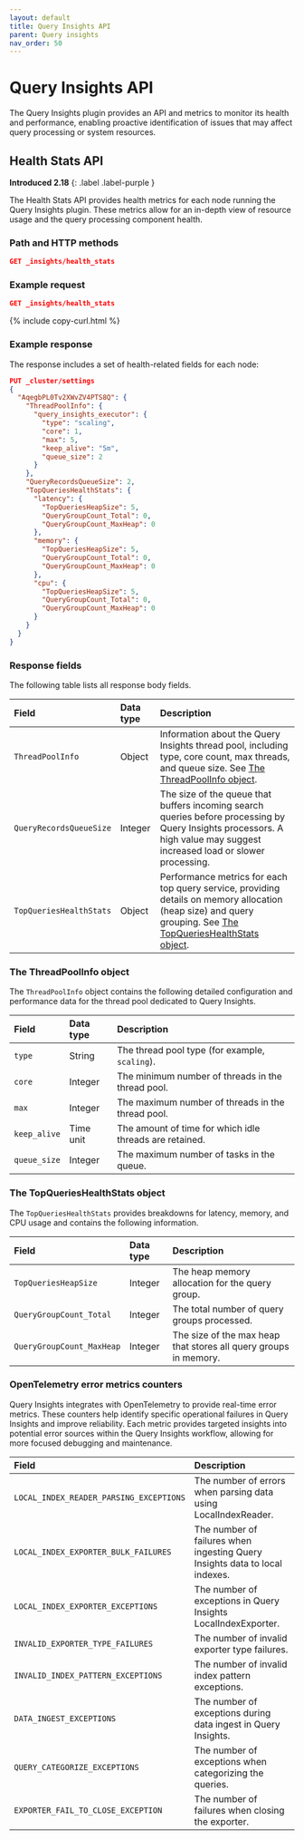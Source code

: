 ```yaml
---
layout: default
title: Query Insights API
parent: Query insights
nav_order: 50
---
```


# Query Insights API

The Query Insights plugin provides an API and metrics to monitor its health and performance, enabling proactive identification of issues that may affect query processing or system resources. 

## Health Stats API
**Introduced 2.18**
{: .label .label-purple }

The Health Stats API provides health metrics for each node running the Query Insights plugin. These metrics allow for an in-depth view of resource usage and the query processing component health.

### Path and HTTP methods

```json
GET _insights/health_stats
```

### Example request

```json
GET _insights/health_stats
```
{% include copy-curl.html %}

### Example response

The response includes a set of health-related fields for each node:

```json
PUT _cluster/settings
{
  "AqegbPL0Tv2XWvZV4PTS8Q": {
    "ThreadPoolInfo": {
      "query_insights_executor": {
        "type": "scaling",
        "core": 1,
        "max": 5,
        "keep_alive": "5m",
        "queue_size": 2
      }
    },
    "QueryRecordsQueueSize": 2,
    "TopQueriesHealthStats": {
      "latency": {
        "TopQueriesHeapSize": 5,
        "QueryGroupCount_Total": 0,
        "QueryGroupCount_MaxHeap": 0
      },
      "memory": {
        "TopQueriesHeapSize": 5,
        "QueryGroupCount_Total": 0,
        "QueryGroupCount_MaxHeap": 0
      },
      "cpu": {
        "TopQueriesHeapSize": 5,
        "QueryGroupCount_Total": 0,
        "QueryGroupCount_MaxHeap": 0
      }
    }
  }
}
```

### Response fields

The following table lists all response body fields.

Field | Data type        | Description
:--- |:---| :---
`ThreadPoolInfo` | Object | Information about the Query Insights thread pool, including type, core count, max threads, and queue size. See [The ThreadPoolInfo object](#the-threadpoolinfo-object).
`QueryRecordsQueueSize` | Integer | The size of the queue that buffers incoming search queries before processing by Query Insights processors. A high value may suggest increased load or slower processing.
`TopQueriesHealthStats` | Object | Performance metrics for each top query service, providing details on memory allocation (heap size) and query grouping. See [The TopQueriesHealthStats object](#the-topquerieshealthstats-object).

### The ThreadPoolInfo object

The `ThreadPoolInfo` object contains the following detailed configuration and performance data for the thread pool dedicated to Query Insights.

Field | Data type        | Description
:--- |:---| :---
`type`| String | The thread pool type (for example, `scaling`).
`core`| Integer | The minimum number of threads in the thread pool.
`max`| Integer | The maximum number of threads in the thread pool.
`keep_alive`| Time unit | The amount of time for which idle threads are retained.
`queue_size`| Integer | The maximum number of tasks in the queue.

### The TopQueriesHealthStats object

The `TopQueriesHealthStats` provides breakdowns for latency, memory, and CPU usage and contains the following information.

Field | Data type        | Description
:--- |:---| :---
`TopQueriesHeapSize`| Integer | The heap memory allocation for the query group.
`QueryGroupCount_Total`| Integer | The total number of query groups processed.
`QueryGroupCount_MaxHeap`| Integer | The size of the max heap that stores all query groups in memory.

### OpenTelemetry error metrics counters

Query Insights integrates with OpenTelemetry to provide real-time error metrics. These counters help identify specific operational failures in Query Insights and improve reliability. Each metric provides targeted insights into potential error sources within the Query Insights workflow, allowing for more focused debugging and maintenance.

Field | Description
:--- | :---
`LOCAL_INDEX_READER_PARSING_EXCEPTIONS` | The number of errors when parsing data using LocalIndexReader.
`LOCAL_INDEX_EXPORTER_BULK_FAILURES` | The number of failures when ingesting Query Insights data to local indexes.
`LOCAL_INDEX_EXPORTER_EXCEPTIONS` | The number of exceptions in Query Insights LocalIndexExporter.
`INVALID_EXPORTER_TYPE_FAILURES` | The number of invalid exporter type failures.
`INVALID_INDEX_PATTERN_EXCEPTIONS` | The number of invalid index pattern exceptions.
`DATA_INGEST_EXCEPTIONS` | The number of exceptions during data ingest in Query Insights.
`QUERY_CATEGORIZE_EXCEPTIONS` | The number of exceptions when categorizing the queries.
`EXPORTER_FAIL_TO_CLOSE_EXCEPTION` | The number of failures when closing the exporter.

